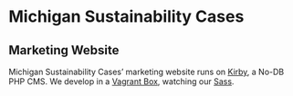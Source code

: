 # Michigan Sustainability Cases
## Marketing Website

Michigan Sustainability Cases’ marketing website runs on [Kirby](http://getkirby.com), a No-DB PHP CMS. We develop in a [Vagrant Box](https://www.vagrantup.com/), watching our [Sass](http://sass-lang.com).
